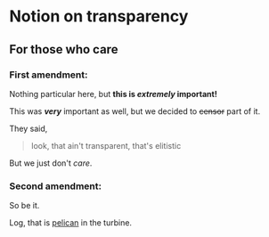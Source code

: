 # Notion on transparency

## For those who care

### First amendment:

Nothing particular here, but
**this is _extremely_ important!**

This was ***very*** important as well,
but we decided to ~~censor~~ part of it.

They said,
>look, that ain't transparent,
>that's elitistic

But we just don't _care_.

### Second amendment:

So be it.

Log, that is [pelican](ot1/commit/fe27f4cc54e6ef5143cd0356f99a5ce269e9a72b) in the turbine.
